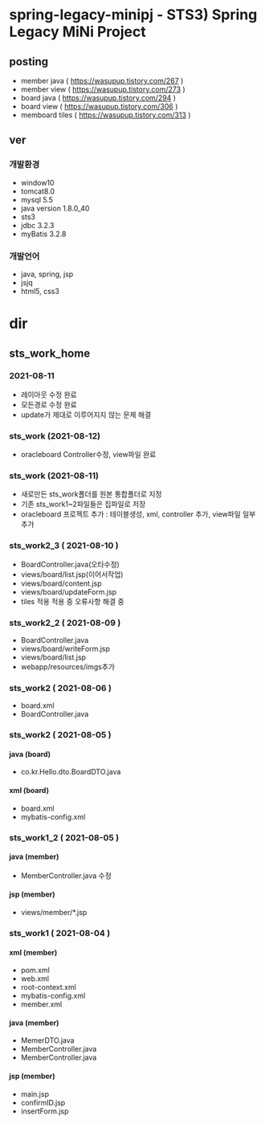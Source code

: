 # spring-legacy-minipj - STS3) Spring Legacy MiNi Project
## posting
- member java ( https://wasupup.tistory.com/267 )
- member view ( https://wasupup.tistory.com/273 )
- board java ( https://wasupup.tistory.com/294 )
- board view ( https://wasupup.tistory.com/306 )
- memboard tiles ( https://wasupup.tistory.com/313 )
## ver
### 개발환경
- window10
- tomcat8.0
- mysql 5.5
- java version 1.8.0_40
- sts3
- jdbc 3.2.3
- myBatis 3.2.8
### 개발언어
- java, spring, jsp
- jsjq
- html5, css3

# dir
## sts_work_home
### 2021-08-11
- 레이아웃 수정 완료
- 모든경로 수정 완료
- update가 제대로 이루어지지 않는 문제 해결



### sts_work (2021-08-12)
- oracleboard Controller수정, view파일 완료
### sts_work (2021-08-11)
- 새로만든 sts_work폴더를 원본 통합폴더로 지정
- 기존 sts_work1~2파일들은 집파일로 저장
- oracleboard 프로젝트 추가 : 테이블생성, xml, controller 추가, view파일 일부 추가
### sts_work2_3 ( 2021-08-10 )
- BoardController.java(오타수정)
- views/board/list.jsp(이어서작업)
- views/board/content.jsp
- views/board/updateForm.jsp
- tiles 적용 적용 중 오류사항 해결 중
### sts_work2_2 ( 2021-08-09 )
- BoardController.java
- views/board/writeForm.jsp
- views/board/list.jsp
- webapp/resources/imgs추가
### sts_work2 ( 2021-08-06 )
- board.xml
- BoardController.java
### sts_work2 ( 2021-08-05 )
#### java (board)
- co.kr.Hello.dto.BoardDTO.java
#### xml (board)
- board.xml
- mybatis-config.xml
### sts_work1_2 ( 2021-08-05 )
#### java (member)
- MemberController.java 수정
#### jsp (member)
- views/member/*.jsp
### sts_work1 ( 2021-08-04 )
#### xml (member)
- pom.xml
- web.xml
- root-context.xml
- mybatis-config.xml
- member.xml
#### java (member)
- MemerDTO.java
- MemberController.java
- MemberController.java
#### jsp (member)
- main.jsp
- confirmID.jsp
- insertForm.jsp

